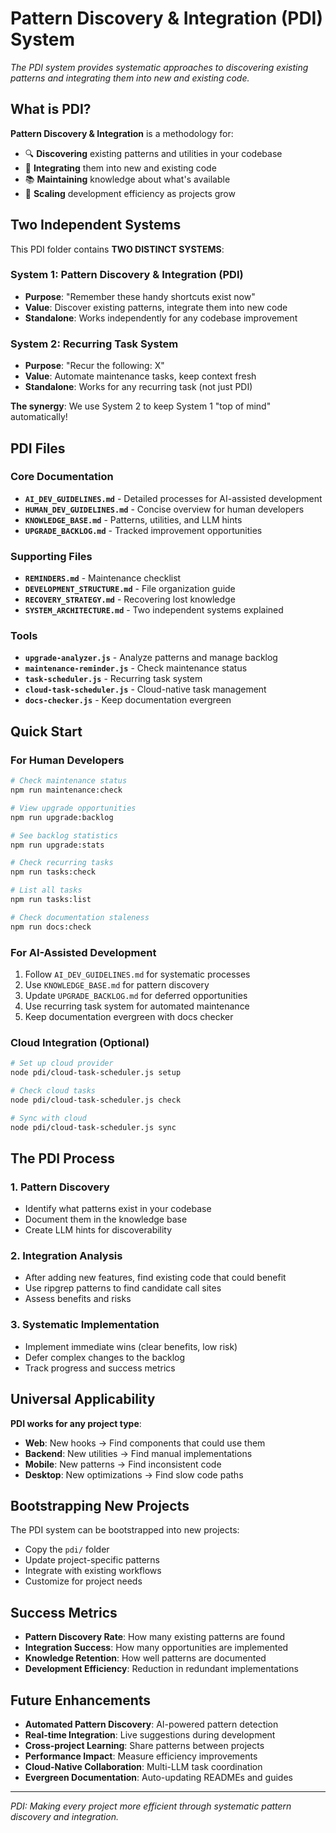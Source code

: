 # Pattern Discovery & Integration (PDI) System

*The PDI system provides systematic approaches to discovering existing patterns and integrating them into new and existing code.*

## What is PDI?

**Pattern Discovery & Integration** is a methodology for:
- 🔍 **Discovering** existing patterns and utilities in your codebase
- 🔗 **Integrating** them into new and existing code
- 📚 **Maintaining** knowledge about what's available
- 🚀 **Scaling** development efficiency as projects grow

## Two Independent Systems

This PDI folder contains **TWO DISTINCT SYSTEMS**:

### **System 1: Pattern Discovery & Integration (PDI)**
- **Purpose**: "Remember these handy shortcuts exist now"
- **Value**: Discover existing patterns, integrate them into new code
- **Standalone**: Works independently for any codebase improvement

### **System 2: Recurring Task System**
- **Purpose**: "Recur the following: X"
- **Value**: Automate maintenance tasks, keep context fresh
- **Standalone**: Works for any recurring task (not just PDI)

**The synergy**: We use System 2 to keep System 1 "top of mind" automatically!

## PDI Files

### Core Documentation
- **`AI_DEV_GUIDELINES.md`** - Detailed processes for AI-assisted development
- **`HUMAN_DEV_GUIDELINES.md`** - Concise overview for human developers
- **`KNOWLEDGE_BASE.md`** - Patterns, utilities, and LLM hints
- **`UPGRADE_BACKLOG.md`** - Tracked improvement opportunities

### Supporting Files
- **`REMINDERS.md`** - Maintenance checklist
- **`DEVELOPMENT_STRUCTURE.md`** - File organization guide
- **`RECOVERY_STRATEGY.md`** - Recovering lost knowledge
- **`SYSTEM_ARCHITECTURE.md`** - Two independent systems explained

### Tools
- **`upgrade-analyzer.js`** - Analyze patterns and manage backlog
- **`maintenance-reminder.js`** - Check maintenance status
- **`task-scheduler.js`** - Recurring task system
- **`cloud-task-scheduler.js`** - Cloud-native task management
- **`docs-checker.js`** - Keep documentation evergreen

## Quick Start

### For Human Developers
```bash
# Check maintenance status
npm run maintenance:check

# View upgrade opportunities
npm run upgrade:backlog

# See backlog statistics
npm run upgrade:stats

# Check recurring tasks
npm run tasks:check

# List all tasks
npm run tasks:list

# Check documentation staleness
npm run docs:check
```

### For AI-Assisted Development
1. Follow `AI_DEV_GUIDELINES.md` for systematic processes
2. Use `KNOWLEDGE_BASE.md` for pattern discovery
3. Update `UPGRADE_BACKLOG.md` for deferred opportunities
4. Use recurring task system for automated maintenance
5. Keep documentation evergreen with docs checker

### Cloud Integration (Optional)
```bash
# Set up cloud provider
node pdi/cloud-task-scheduler.js setup

# Check cloud tasks
node pdi/cloud-task-scheduler.js check

# Sync with cloud
node pdi/cloud-task-scheduler.js sync
```

## The PDI Process

### 1. **Pattern Discovery**
- Identify what patterns exist in your codebase
- Document them in the knowledge base
- Create LLM hints for discoverability

### 2. **Integration Analysis**
- After adding new features, find existing code that could benefit
- Use ripgrep patterns to find candidate call sites
- Assess benefits and risks

### 3. **Systematic Implementation**
- Implement immediate wins (clear benefits, low risk)
- Defer complex changes to the backlog
- Track progress and success metrics

## Universal Applicability

**PDI works for any project type**:
- **Web**: New hooks → Find components that could use them
- **Backend**: New utilities → Find manual implementations
- **Mobile**: New patterns → Find inconsistent code
- **Desktop**: New optimizations → Find slow code paths

## Bootstrapping New Projects

The PDI system can be bootstrapped into new projects:
- Copy the `pdi/` folder
- Update project-specific patterns
- Integrate with existing workflows
- Customize for project needs

## Success Metrics

- **Pattern Discovery Rate**: How many existing patterns are found
- **Integration Success**: How many opportunities are implemented
- **Knowledge Retention**: How well patterns are documented
- **Development Efficiency**: Reduction in redundant implementations

## Future Enhancements

- **Automated Pattern Discovery**: AI-powered pattern detection
- **Real-time Integration**: Live suggestions during development
- **Cross-project Learning**: Share patterns between projects
- **Performance Impact**: Measure efficiency improvements
- **Cloud-Native Collaboration**: Multi-LLM task coordination
- **Evergreen Documentation**: Auto-updating READMEs and guides

---

*PDI: Making every project more efficient through systematic pattern discovery and integration.*
